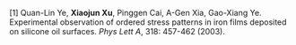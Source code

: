 [1] Quan-Lin Ye, **Xiaojun Xu**, Pinggen Cai, A-Gen Xia, Gao-Xiang Ye.
Experimental observation of ordered stress patterns in iron films deposited on silicone oil surfaces.
_Phys Lett A_, 318: 457-462 (2003).
